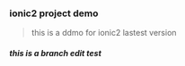 ### ionic2 project demo

> this is a ddmo for ionic2 lastest version

##### this is a branch edit test
